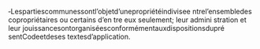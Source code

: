 ‐Lespartiescommunessontl’objetd’unepropriétéindivisee ntrel’ensembledes copropriétaires ou certains d’en tre eux seulement; leur admini stration et leur jouissancesontorganiséesconformémentauxdispositionsdupré sentCodeetdeses textesd’application.